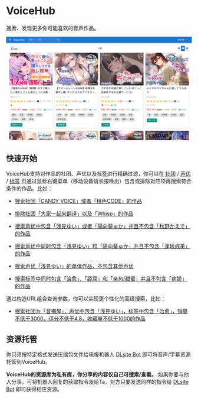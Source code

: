 # VoiceHub

搜索、发现更多你可能喜欢的音声作品。

![Preview](preview.png)

## 快速开始

VoiceHub支持对作品的社团、声优以及标签进行精确过滤，你可以在 [社团](https://voicehub.top/makers) / [声优](https://voicehub.top/creators) / [标签](https://voicehub.top/genres) 页通过鼠标右键菜单（移动设备请长按唤出）包含或排除对应项再搜索符合条件的作品。比如：

- [搜索社团「CANDY VOICE」或者「桃色CODE」的作品](https://voicehub.top/works?maker_ids=RG24350&maker_ids=RG10971)

- [排除社团「大家一起来翻译」以及「Whisp」的作品](https://voicehub.top/works?exclude_maker_ids=RG60289&exclude_maker_ids=RG41088)

- [搜索声优中包含「浅見ゆい」或者「陽向葵ゅか」并且不包含「秋野かえで」的作品](https://voicehub.top/works?creator_ids_or=18240&creator_ids_or=17385&exclude_creator_ids=18242)

- [搜索声优中同时包含「浅見ゆい」和「陽向葵ゅか」并且不包含「逢坂成美」的作品](https://voicehub.top/works?creator_ids_and=17385&creator_ids_and=18240&exclude_creator_ids=17394)

- [搜索声优「浅見ゆい」的单体作品，不包含其他声优](https://voicehub.top/works?creator_ids_or=18240&single=true)

- [搜索标签中同时包含「治愈」、「舔耳」和「亲热/甜蜜」并且不包含「病娇」的作品](https://voicehub.top/works?genre_ids_and=56&genre_ids_and=500&genre_ids_and=4&exclude_genre_ids=316)

通过构造URL组合查询参数，你可以实现更个性化的高级搜索，比如：

- [搜索社团为「音撫屋」，声优中包含「浅見ゆい」，标签中包含「治愈」，销量不低于3000，评分不低于4.8，收藏量不低于1000的作品](https://voicehub.top/works?maker_ids=RG20050&creator_ids_or=18240&genre_ids_and=56&min_dl_count=3000&min_rate=4.8&min_wishlist_count=1000)

## 资源托管

你只须按特定格式发送压缩包文件给电报机器人 [DLsite Bot](https://t.me/dlsite_bot) 即可将音声/字幕资源托管到VoiceHub。

**VoiceHub的资源库为私有库，你分享的内容仅自己可搜索/查看。** 如果你要与他人分享，可将机器人回复的获取指令发给Ta，对方只要发送同样的指令给 [DLsite Bot](https://t.me/dlsite_bot) 即可获得相应资源。